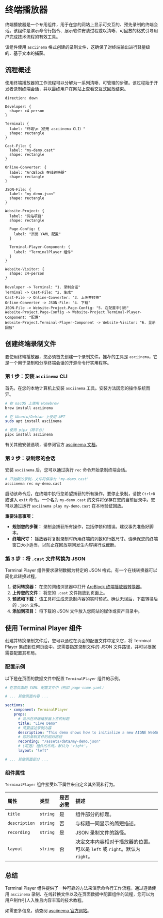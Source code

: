 # 终端播放器

终端播放器是一个专用组件，用于在您的网站上显示可交互的、预先录制的终端会话。该组件是演示命令行指令、展示软件安装过程或以清晰、可回放的格式引导用户完成技术流程的有效工具。

该组件使用 `asciinema` 格式创建的录制文件，这确保了对终端输出进行轻量级的、基于文本的捕获。

## 流程概述

使用终端播放器的工作流程可以分解为一系列清晰、可管理的步骤。该过程始于开发者录制终端会话，并以最终用户在网站上查看交互式回放结束。

```d2
direction: down

Developer: {
  shape: c4-person
}

Terminal: {
  label: "终端\n（使用 asciinema CLI）"
  shape: rectangle
}

Cast-File: {
  label: "my-demo.cast"
  shape: rectangle
}

Online-Converter: {
  label: "ArcBlock 在线转换器"
  shape: rectangle
}

JSON-File: {
  label: "my-demo.json"
  shape: rectangle
}

Website-Project: {
  label: "网站项目"
  shape: rectangle

  Page-Config: {
    label: "页面 YAML 配置"
  }

  Terminal-Player-Component: {
    label: "TerminalPlayer 组件"
  }
}

Website-Visitor: {
  shape: c4-person
}

Developer -> Terminal: "1. 录制会话"
Terminal -> Cast-File: "2. 生成"
Cast-File -> Online-Converter: "3. 上传并转换"
Online-Converter -> JSON-File: "4. 下载"
JSON-File -> Website-Project.Page-Config: "5. 在配置中引用"
Website-Project.Page-Config -> Website-Project.Terminal-Player-Component: "配置"
Website-Project.Terminal-Player-Component -> Website-Visitor: "6. 显示回放"
```

## 创建终端录制文件

要使用终端播放器，您必须首先创建一个录制文件。推荐的工具是 `asciinema`，它是一个用于录制和分享终端会话的开源命令行实用程序。

### 第 1 步：安装 `asciinema` CLI

首先，在您的本地计算机上安装 `asciinema` 工具。安装方法因您的操作系统而异。

```bash 安装 icon=lucide:download
# 在 macOS 上使用 Homebrew
brew install asciinema

# 在 Ubuntu/Debian 上使用 APT
sudo apt install asciinema

# 使用 pipx（跨平台）
pipx install asciinema
```

有关其他安装选项，请参阅官方 [asciinema 文档](https://docs.asciinema.org/)。

### 第 2 步：录制您的会话

安装 `asciinema` 后，您可以通过执行 `rec` 命令开始录制终端会话。

```bash 录制命令 icon=lucide:radio-tower
# 开始新的录制，文件将保存为 'my-demo.cast'
asciinema rec my-demo.cast
```

启动该命令后，在终端中执行您希望捕获的所有操作。要停止录制，请按 `Ctrl+D` 或键入 `exit` 命令。一个名为 `my-demo.cast` 的文件将保存在您的当前目录中。您可以通过运行 `asciinema play my-demo.cast` 在本地验证回放。

**重要注意事项：**
*   **规划您的步骤：** 录制会捕获所有操作，包括停顿和错误。建议事先准备好脚本。
*   **终端尺寸：** 播放器将复制录制时所用终端的列数和行数尺寸。请确保您的终端窗口大小适当，以防止在回放期间发生内容换行或截断。

### 第 3 步：将 `.cast` 文件转换为 JSON

Terminal Player 组件要求录制数据为特定的 JSON 格式。有一个在线转换器可以简化此转换过程。

1.  **访问转换器：** 在您的网络浏览器中打开 [ArcBlock 终端播放器转换器](https://arcblock.github.io/ux/?path=/story/data-display-terminal-player--recording-guide)。
2.  **上传您的文件：** 将您的 `.cast` 文件拖放到页面上。
3.  **预览和下载：** 该工具将生成您录制内容的实时预览。确认无误后，下载转换后的 `.json` 文件。
4.  **添加到项目：** 将下载的 JSON 文件放入您网站的媒体或资产目录中。

## 使用 Terminal Player 组件

创建并转换录制文件后，您可以通过在页面的配置文件中定义它，将 Terminal Player 集成到任何页面中。您需要指定录制文件的 JSON 文件路径，并可以根据需要配置其布局。

### 配置示例

以下是在页面的数据文件中配置 `TerminalPlayer` 组件的示例。

```yaml 页面配置示例 icon=lucide:file-cog
# 在您页面的 YAML 配置文件中（例如 page-name.yaml）

# ... 其他页面内容 ...

sections:
  - component: TerminalPlayer
    props:
      # 显示在终端播放器上方的标题
      title: "Live Demo"
      # 简要描述录制内容
      description: "This demo shows how to initialize a new AIGNE WebSmith project."
      # 您的录制文件的相对路径
      recording: "/assets/data/my-demo.json"
      # (可选) 组件的布局。默认为 'right'。
      layout: "left"

# ... 其他页面部分 ...
```

### 组件属性

`TerminalPlayer` 组件接受以下属性来自定义其外观和行为。

| 属性 | 类型 | 是否必需 | 描述 |
| :--- | :--- | :--- | :--- |
| `title` | `string` | 是 | 组件部分的标题。 |
| `description` | `string` | 否 | 与标题一同显示的简短描述。 |
| `recording` | `string` | 是 | JSON 录制文件的路径。 |
| `layout` | `string` | 否 | 决定文本内容相对于播放器的位置。可以是 `left` 或 `right`。默认为 `right`。 |

## 总结

Terminal Player 组件提供了一种可靠的方法来演示命令行工作流程。通过遵循使用 `asciinema` 录制、在线转换文件以及在页面数据中配置组件的流程，您可以为用户制作引人入胜且内容丰富的技术教程。

如需更多信息，请查阅 [asciinema 官方网站](https://asciinema.org/)。